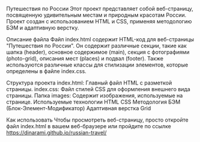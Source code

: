 Путешествия по России
Этот проект представляет собой веб-страницу, посвященную удивительным местам и природным красотам России. Проект создан с использованием HTML и CSS, применяя методологию БЭМ и адаптивную верстку.

Описание файла
Файл index.html содержит HTML-код для веб-страницы "Путешествия по России". Он содержит различные секции, такие как шапка (header), основное содержимое (main), секция с фотографиями (photo-grid), описания мест (places) и подвал (footer). Также используются различные классы для стилизации элементов, которые определены в файле index.css.

Структура проекта
index.html: Главный файл HTML с разметкой страницы.
index.css: Файл стилей CSS для оформления внешнего вида страницы.
Папка images: Содержит изображения, используемые на странице.
Используемые технологии
HTML
CSS
Методология БЭМ (Блок-Элемент-Модификатор)
Адаптивная верстка
Grid

Как использовать
Чтобы просмотреть веб-страницу, просто откройте файл index.html в вашем веб-браузере или пройдите по ссылке
https://dinarami.github.io/russian-travel/
